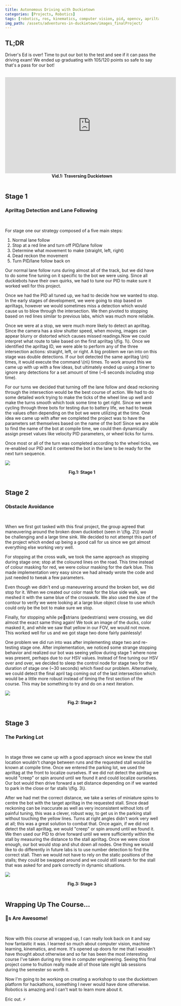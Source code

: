 ```yaml
---
title: Autonomous Driving with Duckietown
categories: [Projects, Robotics]
tags: [robotics, ros, kinematics, computer vision, pid, opencv, apriltags, autonomous driving, ml, machine learning, python]   
img_path: /assets/adventures-in-duckietown/images_finalProject/
---
```

## TL;DR

Driver's Ed is over! Time to put our bot to the test and see if it can pass the driving exam! We ended up graduating with 105/120 points so safe to say that's a pass for our bot!

<br>

<iframe width="560" height="315" src="https://www.youtube.com/embed/hXwFgJ0_JLc" title="YouTube video player" frameborder="0" allow="accelerometer; autoplay; clipboard-write; encrypted-media; gyroscope; picture-in-picture; web-share" allowfullscreen></iframe>
<figcaption align = "center"><b>Vid.1: Traversing Duckietown</b></figcaption>

<br>

## Stage 1
### Apriltag Detection and Lane Following

<br>

For stage one our strategy composed of a five main steps:

1. Normal lane follow
2. Stop at a red line and turn off PID/lane follow
3. Determine what movement to make (straight, left, right)
4. Dead reckon the movement
5. Turn PID/lane follow back on

Our normal lane follow runs during almost all of the track, but we did have to do some fine tuning on it specific to the bot we were using. Since all duckiebots have their own quirks, we had to tune our PID to make sure it worked well for this project. 

Once we had the PID all tuned up, we had to decide how we wanted to stop. In the early stages of development, we were going to stop based on apriltags, however we would sometimes miss a detection which would cause us to blow through the intersection. We then pivoted to stopping based on red lines similar to previous labs, which was much more reliable.

Once we were at a stop, we were much more likely to detect an apriltag. Since the camera has a slow shutter speed, when moving, images can appear blurry or distorted which causes missed readings.Now we could interpret what route to take based on the first apriltag \\(fig. 1\\). Once we identified the apriltag ID, we were able to perform any of the three intersection actions: straight, left, or right. A big problem we ran into on this stage was double detections. If our bot detected the same apriltag \\(n\\) times, it would execute the command \\(n\\) times. To work around this we came up with up with a few ideas, but ultimately ended up using a timer to ignore any detections for a set amount of time (~6 seconds including stop time).

For our turns we decided that turning off the lane follow and dead reckoning through the intersection would be the best course of action. We had to do some detailed work trying to make the ticks of the wheel line up well and make the turns smooth which took some time to get right. Since we were cycling through three bots for testing due to battery life, we had to tweak the values often depending on the bot we were utilizing at the time. One idea we came up with after we completed the project was to have the parameters set themselves based on the name of the bot! Since we are able to find the name of the bot at compile time, we could then dynamically assign preset values like velocity PID parameters, or wheel ticks for turns.

Once most or all of the turn was completed according to the wheel ticks, we re-enabled our PID and it centered the bot in the lane to be ready for the next turn sequence.   


![](stage1.jpg)
<figcaption align = "center"><b>Fig.1: Stage 1</b></figcaption>

<br>

## Stage 2
### Obstacle Avoidance

<br>

When we first got tasked with this final project, the group agreed that maneuvering around the broken down duckiebot (seen in \\(fig. 2\\)) would be challenging and a large time sink. We decided to not attempt this part of the project which ended up being a good call for us since we got almost everything else working very well. 

For stopping at the cross walk, we took the same approach as stopping during stage one; stop at the coloured lines on the road. This time instead of colour masking for red, we were colour masking for the dark blue. This made implementation very easy since we had already wrote the code and just needed to tweak a few parameters.

Even though we didn't end up maneuvering around the broken bot, we did stop for it. When we created our color mask for the blue side walk, we meshed it with the same blue of the crosswalk. We also used the size of the contour to verify we were looking at a large blue object close to use which could only be the bot to make sure we stop.

Finally, for stopping while pe🦆strians (pedestrians) were crossing, we did almost the exact same thing again! We took an image of the ducks, color masked it, and while we saw that yellow in our FOV, we would not move. This worked well for us and we got stage two done fairly painlessly!

One problem we did run into was after implementing stage two and re-testing stage one. After implementation, we noticed some strange stopping behavior and realized our bot was seeing yellow during stage 1 where none was present, perhaps due to our HSV values. Instead of fine tuning our HSV over and over, we decided to sleep the control node for stage two for the duration of stage one (~30 seconds) which fixed our problem. Alternatively, we could detect the final april tag coming out of the last intersection which would be a little more robust instead of timing the first section of the course. This may be something to try and do on a next iteration.

![](stage2.jpg)
<figcaption align = "center"><b>Fig.2: Stage 2</b></figcaption>

<br>

## Stage 3
### The Parking Lot

<br>

In stage three we came up with a good approach since we knew the stall location wouldn't change between runs and the requested stall would be known at compile time. Once we entered the parking lot, we used the apriltag at the front to localize ourselves. If we did not detect the apriltag we would "creep" or spin around until we found it and could localize ourselves. Our bot would then drive forward a set distance depending on if we wanted to park in the close or far stalls \\(fig. 3\\). 

After we had met the correct distance, we take a series of miniature spins to centre the bot with the target apriltag in the requested stall. Since dead reckoning can be inaccurate as well as very inconsistent without lots of painful tuning, this was a clever, robust way, to get us in the parking stall without touching the yellow lines. Turns at right angles didn't work very well at all; this was a great solution to combat that. Once again, if we did not detect the stall apriltag, we would "creep" or spin around until we found it. We then used our PID to drive forward until we were sufficiently within the stall by measuring the distance to the stall apriltag. Once we were close enough, our bot would stop and shut down all nodes. One thing we would like to do differently in future labs is to use number detection to find the correct stall. Then we would not have to rely on the static positions of the stalls; they could be swapped around and we could still search for the stall that was asked for and park correctly in dynamic situations.

![](stage3.jpg)
<figcaption align = "center"><b>Fig.3: Stage 3</b></figcaption>

<br>

## Wrapping Up The Course...
### 🦆s Are Awesome!

<br>

Now with this course all wrapped up, I can really look back on it and say how fantastic it was. I learned so much about computer vision, machine learning, kinematics, and more. It's opened up doors for me that I wouldn't have thought about otherwise and so far has been the most interesting course I've taken during my time in computer engineering. Seeing this final project come to fruition really made all of those late night lab sessions during the semester so worth it.

Now I'm going to be working on creating a workshop to use the duckietown platform for hackathons, something I never would have done otherwise. Robotics is amazing and I can't wait to learn more about it.

Eric out. ⚡
